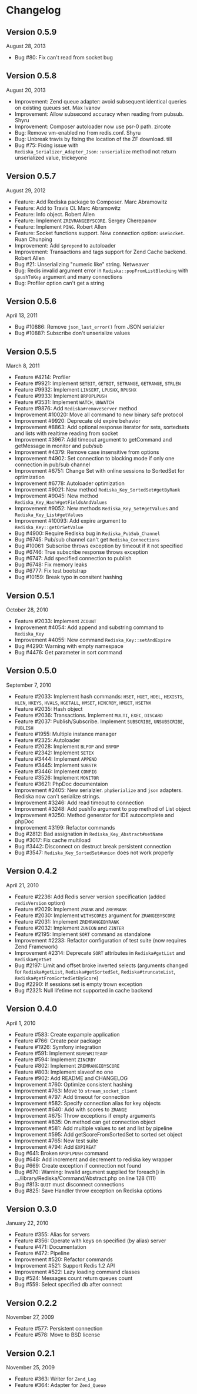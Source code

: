 Changelog
======

Version 0.5.9
---
August 28, 2013

 * Bug #80: Fix can't read from socket bug

Version 0.5.8
---
August 20, 2013

 * Improvement: Zend queue adapter: avoid subsequent identical queries on existing queues set. Max Ivanov
 * Improvement: Allow subsecond accuracy when reading from pubsub. Shyru
 * Improvement: Composer autoloader now use psr-0 path. zircote
 * Bug: Remove vm-enabled no from redis.conf. Shyru
 * Bug: Unbreak travis by fixing the location of the ZF download. till
 * Bug #75: Fixing issue with `Rediska_Serializer_Adapter_Json::unserialize` method not return unserialized value, trickeyone

Version 0.5.7
---
August 29, 2012

 * Feature: Add Rediska package to Composer. Marc Abramowitz
 * Feature: Add to Travis CI. Marc Abramowitz
 * Feature: Info object. Robert Allen
 * Feature: Implement `ZREVRANGEBYSCORE`. Sergey Cherepanov
 * Feature: Implement `PING`. Robert Allen
 * Feature: Socket functions support. New connection option: `useSocket`. Ruan Chunping
 * Improvement: Add `$prepend` to autoloader
 * Improvement: Transactions and tags support for Zend Cache backend. Robert Allen
 * Bug #21: Unserializing "numeric like" string. Netweaver
 * Bug: Redis invalid argument error in `Rediska::popFromListBlocking` with `$pushToKey` argument and many connections
 * Bug: Profiler option can't get a string

Version 0.5.6
---
April 13, 2011

 * Bug #10886: Remove `json_last_error()` from JSON serialzier
 * Bug #10887: Subscribe don't unserialize values

Version 0.5.5
---
March 8, 2011

 * Feature #4214: Profiler
 * Feature #9921: Implement `SETBIT`, `GETBIT`, `SETRANGE`, `GETRANGE`, `STRLEN`
 * Feature #9932: Implement `LINSERT`, `LPUSHX`, `RPUSHX`
 * Feature #9933: Implement `BRPOPLPUSH`
 * Feature #3531: Implement `WATCH`, `UNWATCH`
 * Feature #9876: Add `Rediska#removeServer` method
 * Improvement #10020: Move all command to new binary safe protocol
 * Improvement #9920: Deprecate old expire behavior
 * Improvement #8863: Add optional response iterator for sets, sortedsets and lists with realtime reading from socket
 * Improvement #3967: Add timeout argument to getCommand and getMessage in monitor and pub/sub
 * Improvement #4379: Remove case insensitive from options
 * Improvement #4902: Set connection to blocking mode if only one connection in pub/sub channel
 * Improvement #6751: Change Set with online sessions to SortedSet for optimization
 * Improvement #6778: Autoloader optimization
 * Improvement #9021: New method `Rediska_Key_SortedSet#getByRank`
 * Improvement #9045: New method `Rediska_Key_Hash#getFieldsAndValues`
 * Improvement #9052: New methods `Rediska_Key_Set#getValues` and `Rediska_Key_List#getValues`
 * Improvement #10093: Add expire argument to `Rediska_Key::getOrSetValue`
 * Bug #4900: Require Rediska bug in `Rediska_PubSub_Channel`
 * Bug #6745: Pub/sub channel can't get `Rediska_Connections`
 * Bug #10061: Subscribe throws exception by timeout if it not specified
 * Bug #6746: True subscribe response throws exception
 * Bug #6747: Add specified connection to publish
 * Bug #6748: Fix memory leaks
 * Bug #6777: Fix test bootstrap
 * Bug #10159: Break typo in consitent hashing

Version 0.5.1
---
October 28, 2010
 
 * Feature #2033: Implement `ZCOUNT`
 * Improvement #4054: Add append and substring command to `Rediska_Key`
 * Improvement #4055: New command `Rediska_Key::setAndExpire`
 * Bug #4290: Warning with empty namespace
 * Bug #4476: Get parameter in sort command

Version 0.5.0
---
September 7, 2010

 * Feature #2033: Implement hash commands: `HSET`, `HGET`, `HDEL`, `HEXISTS`, `HLEN`, `HKEYS`, `HVALS`, `HGETALL`, `HMSET`, `HINCRBY`, `HMGET`, `HSETNX`
 * Feature #2035: Hash object
 * Feature #2036: Transactions. Implement `MULTI`, `EXEC`, `DISCARD`
 * Feature #2037: Publish/Subscribe. Implement `SUBSCRIBE`, `UNSUBSCRIBE`, `PUBLISH`
 * Feature #1955: Multiple instance manager
 * Feature #2325: Autoloader
 * Feature #2028: Implement `BLPOP` and `BRPOP`
 * Feature #2342: Implement `SETEX`
 * Feature #3444: Implement `APPEND`
 * Feature #3445: Implement `SUBSTR`
 * Feature #3446: Implement `CONFIG`
 * Feature #3526: Implement `MONITOR`
 * Feature #3621: PhpDoc documentaion
 * Improvement #2405: New serialzier. `phpSerialize` and `json` adapters. Rediska now can't serialize strings.
 * Improvement #3246: Add read timeout to connection
 * Improvement #3248: Add pushTo argument to pop method of List object
 * Improvement #3250: Method generator for IDE autocomplete and phpDoc
 * Improvement #3199: Refactor commands
 * Bug #2812: Bad assignation in `Rediska_Key_Abstract#setName`
 * Bug #3017: Fix cache multiload
 * Bug #3442: Disconnect on destruct break persistent connection
 * Bug #3547: `Rediska_Key_SortedSet#union` does not work properly

Version 0.4.2
---
April 21, 2010

 * Feature #2236: Add Redis server version specification (added `redisVersion` option)
 * Feature #2029: Implement `ZRANK` and `ZREVRANK`
 * Feature #2030: Implement `WITHSCORES` argument for `ZRANGEBYSCORE`
 * Feature #2031: Implement `ZREMRANGEBYRANK`
 * Feature #2032: Implement `ZUNION` and `ZINTER`
 * Feature #2195: Implement `SORT` command as standalone
 * Improvement #2233: Refactor configuration of test suite (now requires Zend Framework)
 * Improvement #2314: Deprecate `SORT` attributes in `Rediska#getList` and `Rediska#getSet`
 * Bug #2197: Limit and offset broke inverted selects (arguments changed for `Rediska#getList`, `Rediska#getSortedSet`, `Rediska#truncateList`, `Rediska#getFromSortedSetByScore`)
 * Bug #2290: If sessions set is empty trown exception
 * Bug #2321: Null lifetime not supported in cache backend

Version 0.4.0
---
April 1, 2010

 * Feature #583: Create expample application
 * Feature #766: Create pear package
 * Feature #1926: Symfony integration
 * Feature #591: Implement `BGREWRITEAOF`
 * Feature #594: Implement `ZINCRBY`
 * Feature #802: Implement `ZREMRANGEBYSCORE`
 * Feature #803: Implement slaveof no one
 * Feature #902: Add README and CHANGELOG
 * Improvement #760: Optimize consistent hashing
 * Improvement #763: Move to `stream_socket_client`
 * Improvement #797: Add timeout for connection
 * Improvement #582: Specify connection alias for key objects
 * Improvement #640: Add with scores to `ZRANGE`
 * Improvement #675: Throw exceptions if empty arguments
 * Improvement #835: On method can get connection object
 * Improvement #581: Add multiple values to set and list by pipeline
 * Improvement #595: Add getScoreFromSortedSet to sorted set object
 * Improvement #765: New test suite
 * Improvement #794: Add `EXPIREAT`
 * Bug #641: Broken `RPOPLPUSH` command
 * Bug #648: Add increment and decrement to rediska key wrapper
 * Bug #669: Create exception if connection not found
 * Bug #670: Warning: Invalid argument supplied for foreach() in .../library/Rediska/Command/Abstract.php on line 128 (111)
 * Bug #813: `QUIT` must disconnect connections
 * Bug #825: Save Handler throw exception on Rediska options

Version 0.3.0
---
January 22, 2010

 * Feature #355: Alias for servers
 * Feature #356: Operate with keys on specified (by alias) server
 * Feature #471: Documentation
 * Feature #472: Pipeline
 * Improvement #520: Refactor commands
 * Improvement #521: Support Redis 1.2 API
 * Improvement #522: Lazy loading command classes
 * Bug #524: Messages count return queues count
 * Bug #559: Select specified db after connect

Version 0.2.2
---
November 27, 2009

 * Feature #577: Persistent connection
 * Feature #578: Move to BSD license

Version 0.2.1
---
November 25, 2009

 * Feature #363: Writer for `Zend_Log`
 * Feature #364: Adapter for `Zend_Queue`
